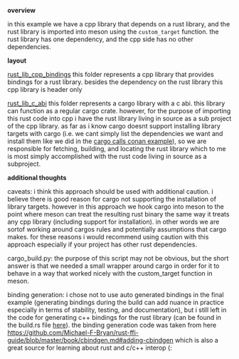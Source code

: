 **overview**

in this example we have a cpp library that depends on a rust library, and the rust library is imported into meson using the `custom_target` function. the rust library has one dependency, and the cpp side has no other dependencies.

**layout**

[rust_lib_cpp_bindings](rust_lib_cpp_bindings) this folder represents a cpp library that provides bindings for a rust library. besides the dependency on the rust library this cpp library is header only

[rust_lib_c_abi](rust_lib_cpp_bindings/rust_lib_c_abi) this folder represents a cargo library with a c abi. this library can function as a regular cargo crate. however, for the purpose of importing this rust code into cpp i have the rust library living in source as a sub project of the cpp library. as far as i know cargo doesnt support installing library targets with cargo (i.e. we cant simply list the dependencies we want and install them like we did in the [cargo calls conan example](../../cpp_in_rust/cargo_calls_conan)), so we are responsible for fetching, building, and locating the rust library which to me is most simply accomplished with the rust code living in source as a subproject.

**additional thoughts**

caveats: i think this approach should be used with additional caution. i believe there is good reason for cargo not supporting the installation of library targets. however in this approach we hook cargo into meson to the point where meson can treat the resulting rust binary the same way it treats any cpp library (including support for installation). in other words we are sortof working around cargos rules and potentially assumptions that cargo makes. for these reasons i would recommend using caution with this approach especially if your project has other rust dependencies.

cargo_build.py: the purpose of this script may not be obvious, but the short answer is that we needed a small wrapper around cargo in order for it to behave in a way that worked nicely with the custom_target function in meson. 

binding generation: i chose not to use auto generated bindings in the final example (generating bindings during the build can add nuance in practice especially in terms of stability, testing, and documentation), but i still left in the code for generating c++ bindings for the rust library (can be found in the build.rs file [here](rust_lib_cpp_bindings/rust_lib_c_abi/build.rs)). the binding generation code was taken from here https://github.com/Michael-F-Bryan/rust-ffi-guide/blob/master/book/cbindgen.md#adding-cbindgen which is also a great source for learning about rust and c/c++ interop (:
